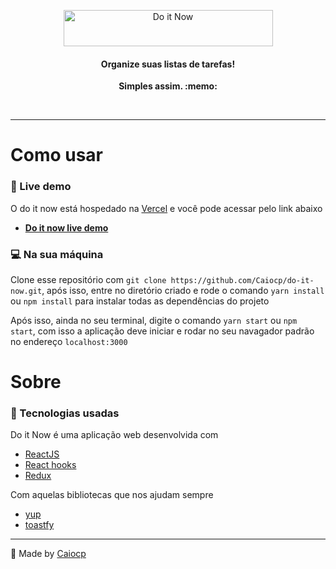 <p align="center">
	<img src="https://imgur.com/D9MHZpU.png" height="58" width="335" alt="Do it Now"/>
</p>

<h4 align="center">
 Organize suas listas de tarefas!
</h4>

<p align="center"> 
<strong >Simples assim. :memo:</strong>
</p>

<br/>

---

# Como usar

### :red_circle: Live demo


O do it now está hospedado na [Vercel](https://www.vercel.com/) e você pode acessar pelo link abaixo
- **[Do it now live demo](https://doitnow-miniapp.vercel.app/)**


### :computer: Na sua máquina

Clone esse repositório com `git clone https://github.com/Caiocp/do-it-now.git`, após isso, entre no diretório criado e rode o comando `yarn install` ou `npm install` para instalar todas as dependências do projeto

Após isso, ainda no seu terminal, digite o comando `yarn start` ou `npm start`, com isso a aplicação deve iniciar e rodar no seu navagador padrão no endereço `localhost:3000`

# Sobre

### :wrench: Tecnologias usadas
Do it Now é uma aplicação web desenvolvida com
- [ReactJS](https://pt-br.reactjs.org/)
- [React hooks](https://pt-br.reactjs.org/docs/hooks-intro.html)
- [Redux](https://redux.js.org/)

Com aquelas bibliotecas que nos ajudam sempre
- [yup](https://github.com/jquense/yup)
- [toastfy](https://github.com/fkhadra/react-toastify)

---
:construction: Made by [Caiocp](https://github.com/Caiocp)


